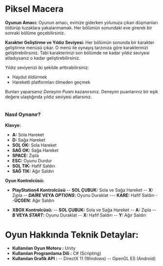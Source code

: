

# Piksel Macera
**Oyunun Amacı:**
Oyunun amacı, evinize giderken yolunuza çıkan düşmanları öldürüp tuzaklara yakalanmamak. Her bölümün sonundaki eve girerek bir sonraki bölüme geçebilirsiniz.

**Karakter Geliştirme ve Yıldız Seviyesi:**
Her bölümün sonunda bir karakter geliştirme menüsü çıkar. O menü ile oynayış tarzınıza göre karakterinizi geliştirebilirsiniz. Tabi karakterinizi son bölümde ne kadar yıldız seviyesi atladıysanız o kadar geliştirebilirsiniz. 

Yıldız seviyenizi iki şekilde arttırabilirsiniz:
- Haydut öldürmek
- Hareketli platformları ölmeden geçmek

Bunları yaparsanız *Deneyim Puanı* kazanırsınız. Deneyim puanlarınız bir eşik değere ulaştığında yıldız seviyesi atlarsınız.

#

### Nasıl Oynanır?
**Klavye:**
- **A:** Sola Hareket
- **D:** Sağa Hareket
- **SOL OK:** Sola Hareket
- **SAĞ OK:** Sağa Hareket
- **SPACE:** Zıpla
- **ESC:** Oyunu Durdur
- **SOL TIK:** Hafif Saldırı
- **SAĞ TIK:** Ağır Saldırı

**Oyun Kontrolcüsü:**
- **PlayStation4 Kontrolcüsü**
	-- **SOL ÇUBUK:** Sola ve Sağa Hareket
	-- **X:** Zıpla
	-- ***DAİRE* VEYA *OPTIONS*:** Oyunu Duraklat
	--- **KARE:** Hafif Saldırı
	--**ÜÇGEN:** Ağır Saldırı
	
- **XBOX Kontrolcüsü:**
	-- **SOL ÇUBUK:** Sola ve Sağa Hareket
	-- **A:** Zıpla
	-- ***B* VEYA *START*:** Oyunu Duraklat
	-- **X:** Hafif Saldırı
	-- **Y:** Ağır Saldırı
#
# Oyun Hakkında Teknik Detaylar:
- **Kullanılan Oyun Motoru :** Unity
- **Kullanılan Programlama Dili :** C# (Scripting)
- **Kullanılan Grafik API :** 
	-- DirectX 11 (Windows)
	-- OpenGL ES (Android)
